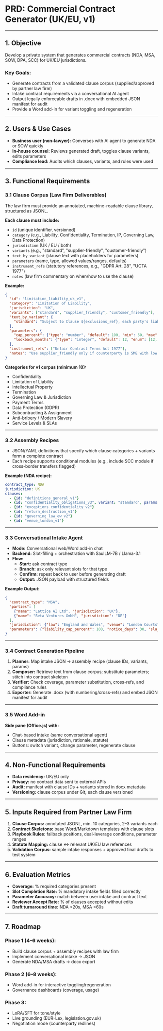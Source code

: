 # PRD: Commercial Contract Generator (UK/EU, v1)

---

## 1. Objective

Develop a private system that generates commercial contracts (NDA, MSA, SOW, DPA, SCC) for UK/EU jurisdictions.

### Key Goals:
- Generate contracts from a validated clause corpus (supplied/approved by partner law firm)
- Intake contract requirements via a conversational AI agent
- Output legally enforceable drafts in .docx with embedded JSON manifest for audit
- Provide a Word add-in for variant toggling and regeneration

---

## 2. Users & Use Cases

- **Business user (non-lawyer):** Converses with AI agent to generate NDA or SOW quickly
- **In-house counsel:** Reviews generated draft, toggles clause variants, edits parameters
- **Compliance lead:** Audits which clauses, variants, and rules were used

---

## 3. Functional Requirements

### 3.1 Clause Corpus (Law Firm Deliverables)

The law firm must provide an annotated, machine-readable clause library, structured as JSONL.

**Each clause must include:**
- `id` (unique identifier, versioned)
- `category` (e.g., Liability, Confidentiality, Termination, IP, Governing Law, Data Protection)
- `jurisdiction` (UK / EU / both)
- `variants` (e.g., "standard", "supplier-friendly", "customer-friendly")
- `text_by_variant` (clause text with placeholders for parameters)
- `parameters` (name, type, allowed values/ranges, defaults)
- `instrument_refs` (statutory references, e.g., "GDPR Art. 28", "UCTA 1977")
- `notes` (law firm commentary on when/how to use the clause)

**Example:**

```json
{
  "id": "limitation_liability_uk_v1",
  "category": "Limitation of Liability",
  "jurisdiction": "UK",
  "variants": ["standard", "supplier_friendly", "customer_friendly"],
  "text_by_variant": {
    "standard": "Subject to Clause ${exclusions_ref}, each party's liability is capped at ${cap_percent}% of the Fees paid in the preceding ${lookback_months} months..."
  },
  "parameters": {
    "cap_percent": {"type": "number", "default": 100, "min": 50, "max": 300},
    "lookback_months": {"type": "integer", "default": 12, "enum": [12, 24]}
  },
  "instrument_refs": ["Unfair Contract Terms Act 1977"],
  "notes": "Use supplier_friendly only if counterparty is SME with low leverage"
}
```

**Categories for v1 corpus (minimum 10):**
- Confidentiality
- Limitation of Liability
- Intellectual Property
- Termination
- Governing Law & Jurisdiction
- Payment Terms
- Data Protection (GDPR)
- Subcontracting & Assignment
- Anti-bribery / Modern Slavery
- Service Levels & SLAs

---

### 3.2 Assembly Recipes

- JSON/YAML definitions that specify which clause categories + variants form a complete contract
- Each recipe supports conditional modules (e.g., include SCC module if cross-border transfers flagged)

**Example (NDA recipe):**

```yaml
contract_type: NDA
jurisdiction: UK
clauses:
  - {id: "definitions_general_v1"}
  - {id: "confidentiality_obligations_v3", variant: "standard", params: {"term_years": 3}}
  - {id: "exceptions_confidentiality_v2"}
  - {id: "return_destruction_v1"}
  - {id: "governing_law_ew_v2"}
  - {id: "venue_london_v1"}
```

---

### 3.3 Conversational Intake Agent

- **Mode:** Conversational web/Word add-in chat
- **Backend:** Slot-filling + orchestration with SaulLM-7B / Llama-3.1
- **Flow:**
  - **Start:** ask contract type
  - **Branch:** ask only relevant slots for that type
  - **Confirm:** repeat back to user before generating draft
  - **Output:** JSON payload with structured fields

**Example Output:**

```json
{
  "contract_type": "MSA",
  "parties": [
    {"name": "Lattice AI Ltd", "jurisdiction": "UK"}, 
    {"name": "Beta Ventures GmbH", "jurisdiction": "DE"}
  ],
  "jurisdiction": {"law": "England and Wales", "venue": "London Courts"},
  "parameters": {"liability_cap_percent": 100, "notice_days": 30, "sla_uptime": "99.9"}
}
```

---

### 3.4 Contract Generation Pipeline

1. **Planner:** Map intake JSON → assembly recipe (clause IDs, variants, params)
2. **Composer:** Retrieve text from clause corpus; substitute parameters; stitch into contract skeleton
3. **Verifier:** Check coverage, parameter substitution, cross-refs, and compliance rules
4. **Exporter:** Generate .docx (with numbering/cross-refs) and embed JSON manifest for audit

---

### 3.5 Word Add-in

**Side pane (Office.js) with:**
- Chat-based intake (same conversational agent)
- Clause metadata (jurisdiction, rationale, statute)
- Buttons: switch variant, change parameter, regenerate clause

---

## 4. Non-Functional Requirements

- **Data residency:** UK/EU only
- **Privacy:** no contract data sent to external APIs
- **Audit:** manifest with clause IDs + variants stored in docx metadata
- **Versioning:** clause corpus under Git, each clause versioned

---

## 5. Inputs Required from Partner Law Firm

1. **Clause Corpus:** annotated JSONL, min. 10 categories, 2–3 variants each
2. **Contract Skeletons:** base Word/Markdown templates with clause slots
3. **Playbook Rules:** fallback positions, deal-leverage conditions, parameter ranges
4. **Statute Mapping:** clause ↔ relevant UK/EU law references
5. **Validation Corpus:** sample intake responses + approved final drafts to test system

---

## 6. Evaluation Metrics

- **Coverage:** % required categories present
- **Slot Completion Rate:** % mandatory intake fields filled correctly
- **Parameter Accuracy:** match between user intake and contract text
- **Reviewer Accept Rate:** % of clauses accepted without edits
- **Draft turnaround time:** NDA <20s, MSA <60s

---

## 7. Roadmap

### Phase 1 (4–6 weeks):
- Build clause corpus + assembly recipes with law firm
- Implement conversational intake → JSON
- Generate NDA/MSA drafts → docx export

### Phase 2 (6–8 weeks):
- Word add-in for interactive toggling/regeneration
- Governance dashboards (coverage, usage)

### Phase 3:
- LoRA/SFT for tone/style
- Live grounding (EUR-Lex, legislation.gov.uk)
- Negotiation mode (counterparty redlines)
